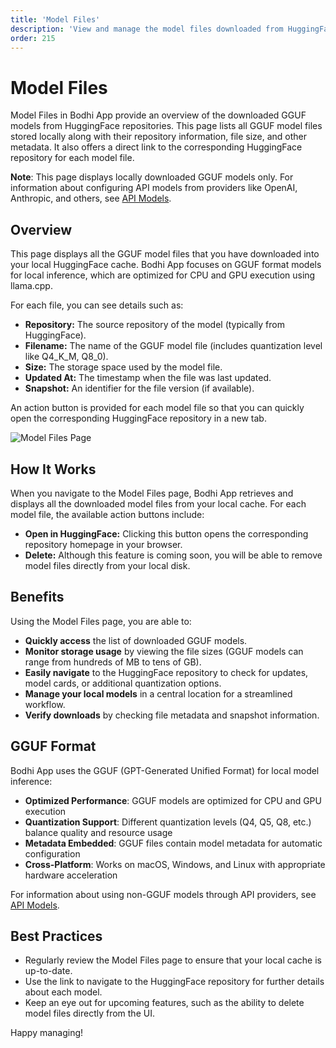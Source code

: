 ```yaml
---
title: 'Model Files'
description: 'View and manage the model files downloaded from HuggingFace.'
order: 215
---
```


# Model Files

Model Files in Bodhi App provide an overview of the downloaded GGUF models from HuggingFace repositories. This page lists all GGUF model files stored locally along with their repository information, file size, and other metadata. It also offers a direct link to the corresponding HuggingFace repository for each model file.

**Note**: This page displays locally downloaded GGUF models only. For information about configuring API models from providers like OpenAI, Anthropic, and others, see [API Models](/docs/features/api-models).

## Overview

This page displays all the GGUF model files that you have downloaded into your local HuggingFace cache. Bodhi App focuses on GGUF format models for local inference, which are optimized for CPU and GPU execution using llama.cpp.

For each file, you can see details such as:

- **Repository:** The source repository of the model (typically from HuggingFace).
- **Filename:** The name of the GGUF model file (includes quantization level like Q4_K_M, Q8_0).
- **Size:** The storage space used by the model file.
- **Updated At:** The timestamp when the file was last updated.
- **Snapshot:** An identifier for the file version (if available).

An action button is provided for each model file so that you can quickly open the corresponding HuggingFace repository in a new tab.

<img
  src="/doc-images/model-files.jpeg"
  alt="Model Files Page"
  class="rounded-lg border-2 border-gray-200 dark:border-gray-700 shadow-lg hover:shadow-xl transition-shadow duration-300 max-w-[90%] mx-auto block"
/>

## How It Works

When you navigate to the Model Files page, Bodhi App retrieves and displays all the downloaded model files from your local cache. For each model file, the available action buttons include:

- **Open in HuggingFace:** Clicking this button opens the corresponding repository homepage in your browser.
- **Delete:** Although this feature is coming soon, you will be able to remove model files directly from your local disk.

## Benefits

Using the Model Files page, you are able to:

- **Quickly access** the list of downloaded GGUF models.
- **Monitor storage usage** by viewing the file sizes (GGUF models can range from hundreds of MB to tens of GB).
- **Easily navigate** to the HuggingFace repository to check for updates, model cards, or additional quantization options.
- **Manage your local models** in a central location for a streamlined workflow.
- **Verify downloads** by checking file metadata and snapshot information.

## GGUF Format

Bodhi App uses the GGUF (GPT-Generated Unified Format) for local model inference:

- **Optimized Performance**: GGUF models are optimized for CPU and GPU execution
- **Quantization Support**: Different quantization levels (Q4, Q5, Q8, etc.) balance quality and resource usage
- **Metadata Embedded**: GGUF files contain model metadata for automatic configuration
- **Cross-Platform**: Works on macOS, Windows, and Linux with appropriate hardware acceleration

For information about using non-GGUF models through API providers, see [API Models](/docs/features/api-models).

## Best Practices

- Regularly review the Model Files page to ensure that your local cache is up-to-date.
- Use the link to navigate to the HuggingFace repository for further details about each model.
- Keep an eye out for upcoming features, such as the ability to delete model files directly from the UI.

Happy managing!
